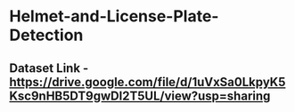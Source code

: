 # Helmet-and-License-Plate-Detection

## Dataset Link - https://drive.google.com/file/d/1uVxSa0LkpyK5Ksc9nHB5DT9gwDl2T5UL/view?usp=sharing
